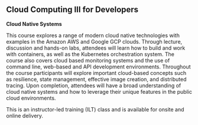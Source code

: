 ## Cloud Computing III for Developers

**Cloud Native Systems**

This course explores a range of modern cloud native technologies with examples in the Amazon AWS and Google GCP clouds. Through lecture, discussion and hands-on labs, attendees will learn how to build and work with containers, as well as the Kubernetes orchestration system. The course also covers cloud based monitoring systems and the use of command line, web-based and API development environments. Throughout the course participants will explore important cloud-based concepts such as resilience, state management, effective image creation, and distributed tracing. Upon completion, attendees will have a broad understanding of cloud native systems and how to leverage their unique features in the public cloud environments.

This is an instructor-led training (ILT) class and is available for onsite and online delivery.
